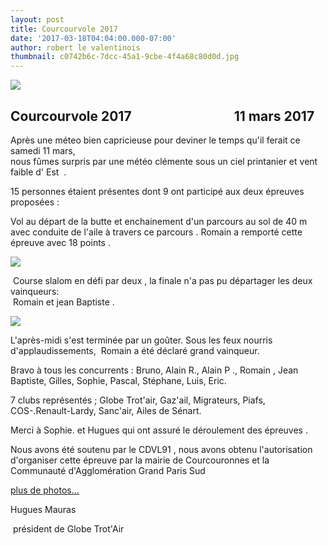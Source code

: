 ```yaml
---
layout: post
title: Courcourvole 2017
date: '2017-03-18T04:04:00.000-07:00'
author: robert le valentinois
thumbnail: c0742b6c-7dcc-45a1-9cbe-4f4a68c80d0d.jpg
---
```

[![](81cdf663-36e5-4f33-9c2c-b55ffa27ac20.jpg)](22fa5c6a-ad31-43f4-a170-f25faad00291.jpg)  

## **Courcourvole 2017&nbsp;** &nbsp; &nbsp; &nbsp; &nbsp; &nbsp; &nbsp; &nbsp; &nbsp; &nbsp; &nbsp; &nbsp; &nbsp; &nbsp; &nbsp; &nbsp;&nbsp; 11 mars 2017

  

 Après une méteo bien capricieuse pour deviner le temps qu'il ferait ce samedi 11 mars,  
 nous fûmes surpris par une météo clémente sous un ciel printanier et vent faible d' Est&nbsp; .

 15 personnes étaient présentes dont 9 ont participé aux deux épreuves proposées&nbsp;:

  

 Vol au départ de la butte et enchainement d'un parcours au sol de 40 m avec conduite de l'aile à travers ce parcours . Romain a remporté cette épreuve avec 18 points&nbsp;.

  

  

  

[![](0917bc36-8ce9-4591-a7dd-aa16c4a9b3ea.jpg)](059eaf4f-99ac-46ed-9b6f-9811fd78b84c.jpg)

  

  

&nbsp;Course slalom en défi par deux , la finale n'a pas pu départager les deux vainqueurs:  
 &nbsp;Romain et jean Baptiste .

  

[![](194dbfbb-04c6-46f8-b254-171c5710c0a9.jpg)](e7c19749-f236-4837-9dd1-c737f3fc0ffc.jpg)

  

 L'après-midi s'est terminée par un goûter. Sous les feux nourris d'applaudissements,&nbsp; Romain a été déclaré grand vainqueur.

 Bravo à tous les concurrents : Bruno, Alain R., Alain P&nbsp;., Romain , Jean Baptiste, Gilles, Sophie, Pascal, Stéphane, Luis, Eric.

 7 clubs représentés&nbsp;; Globe Trot'air, Gaz'ail, Migrateurs, Piafs, COS-.Renault-Lardy, Sanc'air, Ailes de Sénart.

  

 Merci à Sophie. et Hugues qui ont assuré le déroulement des épreuves .

 Nous avons été soutenu par le CDVL91 , nous avons obtenu l'autorisation d'organiser cette épreuve par la mairie de Courcouronnes et la Communauté d'Agglomération Grand Paris Sud

  

  
  
  
[plus de photos...](https://www.dropbox.com/sh/5cn35wxzc07i36m/AACP4DsmF7Uqz3eyRCvAhA8wa?dl=0)  
  
  
Hugues Mauras  
  
&nbsp;président de Globe Trot'Air  
  
  
  

